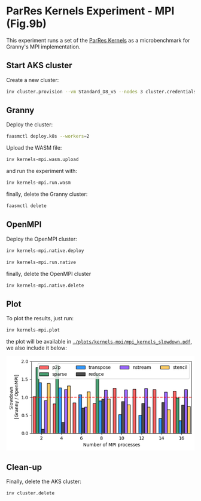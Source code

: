 # ParRes Kernels Experiment - MPI (Fig.9b)

This experiment runs a set of the [ParRes Kernels](https://github.com/ParRes/Kernels)
as a microbenchmark for Granny's MPI implementation.

## Start AKS cluster

Create a new cluster:

```bash
inv cluster.provision --vm Standard_D8_v5 --nodes 3 cluster.credentials
```

## Granny

Deploy the cluster:

```bash
faasmctl deploy.k8s --workers=2
```

Upload the WASM file:

```bash
inv kernels-mpi.wasm.upload
```

and run the experiment with:

```bash
inv kernels-mpi.run.wasm
```

finally, delete the Granny cluster:

```bash
faasmctl delete
```

## OpenMPI

Deploy the OpenMPI cluster:

```bash
inv kernels-mpi.native.deploy
```

```bash
inv kernels-mpi.run.native
```

finally, delete the OpenMPI cluster

```bash
inv kernels-mpi.native.delete
```

## Plot

To plot the results, just run:

```bash
inv kernels-mpi.plot
```

the plot will be available in [`./plots/kernels-mpi/mpi_kernels_slowdown.pdf`](
./plots/kernels-mpi/mpi_kernels_slowdown.pdf), we also include it below:

![MPI Kernels Slowdown Plot](./plots/kernels-mpi/mpi_kernels_slowdown.png)

## Clean-up

Finally, delete the AKS cluster:

```bash
inv cluster.delete
```
